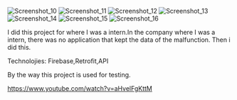 ![Screenshot_10](https://user-images.githubusercontent.com/98713471/205558248-0e9cd001-b3d5-4931-9f20-3adb8603db1b.png)   ![Screenshot_11](https://user-images.githubusercontent.com/98713471/205558292-a0267052-6586-4418-b378-195f0d3ff57e.png)   ![Screenshot_12](https://user-images.githubusercontent.com/98713471/205558334-96093690-0cb9-445f-b2c5-13bd8cc0b687.png)   ![Screenshot_13](https://user-images.githubusercontent.com/98713471/205558355-f6888169-0a98-47f3-aa13-2c31e9572763.png)   ![Screenshot_14](https://user-images.githubusercontent.com/98713471/205558393-70f5a87e-091f-4063-93f8-623f776eac5b.png)   ![Screenshot_15](https://user-images.githubusercontent.com/98713471/205559779-b61c2248-2777-4d99-88ed-ebcf148875bb.png)   ![Screenshot_16](https://user-images.githubusercontent.com/98713471/205559807-dfdc5897-01e0-4d05-b779-373671f97562.png)


  




I did this project for where I was a intern.In the company where I was a intern, there was no application that kept the data of the malfunction. Then i did this.





Technolojies: Firebase,Retrofit,API






By the way this project is used for testing.







https://www.youtube.com/watch?v=aHvelFgKttM
